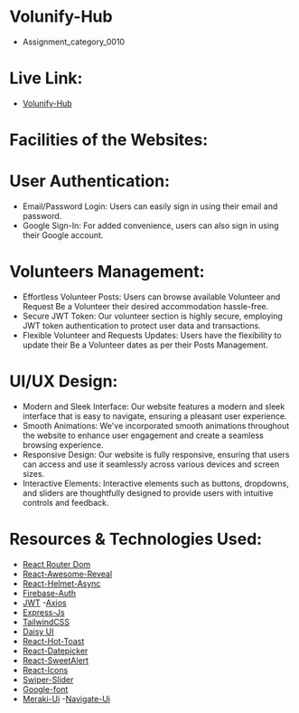 # Volunify-Hub
- Assignment_category_0010
# Live Link: 
- [Volunify-Hub](https://volunify-hub.web.app/)

# Facilities of the Websites: 
# User Authentication:
- Email/Password Login: Users can easily sign in using their email and password.
- Google Sign-In: For added convenience, users can also sign in using their Google account.
# Volunteers Management:
- Effortless Volunteer Posts: Users can browse available Volunteer and Request Be a Volunteer their desired accommodation hassle-free.
- Secure JWT Token: Our volunteer section is highly secure, employing JWT token authentication to protect user data and transactions.
- Flexible Volunteer and Requests Updates: Users have the flexibility to update their Be a Volunteer dates as per their Posts Management.
# UI/UX Design:
- Modern and Sleek Interface: Our website features a modern and sleek interface that is easy to navigate, ensuring a pleasant user experience.
- Smooth Animations: We've incorporated smooth animations throughout the website to enhance user engagement and create a seamless browsing experience.
- Responsive Design: Our website is fully responsive, ensuring that users can access and use it seamlessly across various devices and screen sizes.
- Interactive Elements: Interactive elements such as buttons, dropdowns, and sliders are thoughtfully designed to provide users with intuitive controls and feedback.

# Resources & Technologies Used:

- [React Router Dom](https://reactrouter.com/en/main)
- [React-Awesome-Reveal](https://react-awesome-reveal.morello.dev)
- [React-Helmet-Async](https://www.npmjs.com/package/react-helmet-async)
- [Firebase-Auth](https://firebase.com)
- [JWT](https://jwt.io)
-[Axios](https://axios-http.com/docs/intro)
- [Express-Js](https://expressjs.com/)
- [TailwindCSS](https://tailwindcss.com)
- [Daisy UI](https://daisyui.com/)
- [React-Hot-Toast](https://react-hot-toast.com/)
- [React-Datepicker](https://reactdatepicker.com/)
- [React-SweetAlert](https://sweetalert2.github.io/recipe-gallery/sweetalert2-react.html)
- [React-Icons](https://react-icons.github.io/react-icons)
- [Swiper-Slider](https://swiperjs.com)
- [Google-font](https://fonts.google.com/specimen/Lato?query=lato)
- [Meraki-Ui](https://merakiui.com)
-[Navigate-Ui](https://navigateui.com/)
